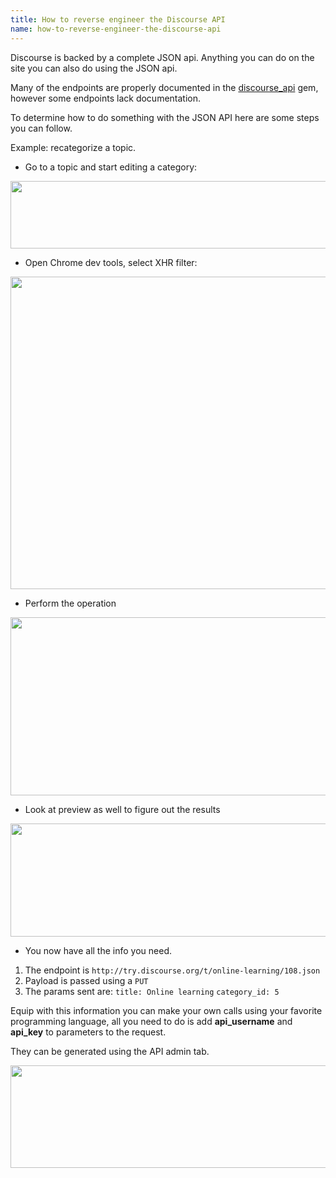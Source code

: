 ```yaml
---
title: How to reverse engineer the Discourse API
name: how-to-reverse-engineer-the-discourse-api
---
```


Discourse is backed by a complete JSON api. Anything you can do on the site you can also do using the JSON api. 

Many of the endpoints are properly documented in the [discourse_api][1] gem, however some endpoints lack documentation. 

To determine how to do something with the JSON API here are some steps you can follow. 

Example: recategorize a topic.

- Go to a topic and start editing a category:

<img src="/uploads/default/35184/75238c2b804186e0.png" width="690" height="108"> 

- Open Chrome dev tools, select XHR filter:

<img src="/uploads/default/35185/dde8907a921a3d17.png" width="573" height="500"> 

- Perform the operation

<img src="/uploads/default/35186/1212af16b492e3d7.png" width="690" height="285"> 

- Look at preview as well to figure out the results

<img src="/uploads/default/35187/d1c53df33f556d23.png" width="690" height="181"> 

- You now have all the info you need. 

1. The endpoint is `http://try.discourse.org/t/online-learning/108.json`
2. Payload is passed using a `PUT`
3. The params sent are: 
   `title: Online learning` 
   `category_id: 5`

Equip with this information you can make your own calls using your favorite programming language, all you need to do is add **api_username** and **api_key** to parameters to the request. 

They can be generated using the API admin tab.

<img src="/uploads/default/35188/b374e59136404ca6.png" width="690" height="164"> 


  [1]: https://github.com/discourse/discourse_api